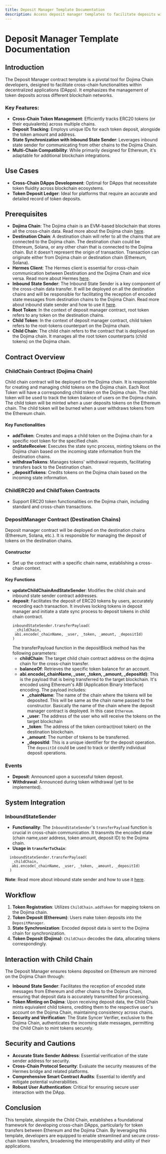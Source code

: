 ```yaml
---
title: Deposit Manager Template Documentation
description: Access deposit manager templates to facilitate deposits within the Dojima Network ecosystem.
---
```


[//]: # "---"
[//]: # "## Desposit Manager Template"

# Deposit Manager Template Documentation

## Introduction

The Deposit Manager contract template is a pivotal tool for Dojima Chain developers,
designed to facilitate cross-chain functionalities within decentralized applications (DApps).
It emphasizes the management of token deposits across different blockchain networks.

### Key Features:

- **Cross-Chain Token Management**: Efficiently tracks ERC20 tokens (or their equivalents) across multiple chains.
- **Deposit Tracking**: Employs unique IDs for each token deposit, alongside the token amount and address.
- **State Synchronization with Inbound State Sender**: Leverages inbound state sender for communicating from other chains to the Dojima Chain.
- **Multi-Chain Compatibility**: While primarily designed for Ethereum, it's adaptable for additional blockchain integrations.

## Use Cases

- **Cross-Chain DApps Development**: Optimal for DApps that necessitate token fluidity across blockchain ecosystems.
- **Token Deposit Ledger**: Ideal for platforms that require an accurate and detailed record of token deposits.

## Prerequisites

- **Dojima Chain**: The Dojima chain is an EVM-based blockchain that stores all the cross-chain data. Read more about the Dojima chain [here](../core/architecture/dojimachain.md).
- **Destination Chain**: A destination chain will refer to all the chains that are connected to the Dojima chain.
  The destination chain could be Ethereum, Solana, or any other chain that is connected to the Dojima chain.
  But it doesn't represent the origin of transaction.
  Transaction can originate either from Dojima chain or destination chain (Ethereum, Solana).
- **Hermes Client**: The Hermes client is essential for cross-chain communication between Destination and the Dojima Chain and vice versa. Read more about Hermes [here](../core/architecture/hermeschain.md).
- **Inbound State Sender**: The Inbound State Sender is a key component of the cross-chain data transfer.
  It will be deployed on all the destination chains and will be responsible for facilitating the reception of encoded state
  messages from destination chains to the Dojima Chain. Read more about inbound state sender and how to use it [here](../core/architecture/contracts/inbound_state_sender.md).
- **Root Token**: In the context of deposit manager contract, root token refers to any token on the destination chains.
- **Child Token**: In the context of deposit manager contract, child token refers to the root-tokens counterpart on the Dojima chain.
- **Child Chain**: The child chain refers to the contract that is deployed on the Dojima chain. It manages all the root token counterparts (child tokens) on the Dojima chain.

## Contract Overview

### ChildChain Contract (Dojima Chain)

Child chain contract will be deployed on the Dojima chain.
It is responsible for creating and managing child tokens on the Dojima chain.
Each Root Token will have a corresponding child token on the Dojima chain.
The child token will be used to track the token balance of users on the Dojima chain.
The child token will be minted when a user deposits tokens on the Ethereum chain.
The child token will be burned when a user withdraws tokens from the Ethereum chain.

#### Key Functionalities

- **addToken**: Creates and maps a child token on the Dojima chain for a specific root token for the specified chain.
- **onStateReceive**: Executes the state sync process, minting tokens on the Dojima chain based on the incoming state information from the destination chains.
- **withdrawTokens**: Manages tokens' withdrawal requests, facilitating transfers back to the Destination chain.
- **\_depositTokens**: Credits tokens on the Dojima chain based on the incoming state information.

### ChildERC20 and ChildToken Contracts

- Support ERC20 token functionalities on the Dojima chain, including standard and cross-chain transactions.

### DepositManager Contract (Destination Chains)

Deposit manager contract will be deployed on the destination chains (Ethereum, Solana, etc.).
It is responsible for managing the deposit of tokens on the destination chains.

#### Constructor

- Set up the contract with a specific chain name, establishing a cross-chain context.

#### Key Functions

- **updateChildChainAndStateSender**: Modifies the child chain and inbound state sender contract addresses.
- **deposit**: Facilitates the deposit of ERC20 tokens by users, accurately recording each transaction. It involves locking tokens
  in deposit manager and initiate a state sync process to deposit tokens in child chain contract.
  ```solidity
  inboundStateSender.transferPayload(
   _childChain,
   abi.encode(_chainName, _user, _token, _amount, _depositId)
  )
  ```
  The transferPayload function in the depositBlock method has the following parameters:
  - **childChain**: The target child chain contract address on the dojima chain for the cross-chain transfer.
  - **balanceOf**: Retrieves the specific token balance for an account.
  - **abi.encode(\_chainName, \_user, \_token, \_amount, \_depositId)**: This is the payload that is being transferred to the target blockchain. It's encoded using Ethereum's ABI (Application Binary Interface) encoding. The payload includes:
    - **\_chainName**: The name of the chain where the tokens will be deposited.
      This will be same as the chain name passed to the constructor.
      Basically the name of the chain where the deposit manager contract is deployed.
      In this case `Ethereum`.
    - **\_user**: The address of the user who will receive the tokens on the target blockchain
    - **\_token**: The address of the token contract(root token) on the destination blockchain.
    - **\_amount**: The number of tokens to be transferred.
    - **\_depositId**: This is a unique identifier for the deposit operation. The `depositId` could be used to track or identify individual deposit operations.

### Events

- **Deposit**: Announced upon a successful token deposit.
- **Withdrawal**: Announced during token withdrawal (yet to be implemented).

## System Integration

### InboundStateSender

- **Functionality**: The `InboundStateSender`'s `transferPayload` function is crucial in cross-chain communication.
  It transmits the encoded state (chain name,user address, token amount, deposit ID) to the Dojima chain.
- **Usage in `transferToChain`**:

```solidity
  inboundStateSender.transferPayload(
   _childChain,
   abi.encode(_chainName, _user, _token, _amount, _depositId)
  )
```

**Note**: Read more about inbound state sender and how to use it [here](../core/architecture/contracts/inbound_state_sender.md).

## Workflow

1. **Token Registration**: Utilizes `ChildChain.addToken` for mapping tokens on the Dojima chain.
2. **Token Deposit (Ethereum)**: Users make token deposits into the `DepositManager`.
3. **State Synchronization**: Encoded deposit data is sent to the Dojima chain for synchronization.
4. **Token Deposit (Dojima)**: `ChildChain` decodes the data, allocating tokens correspondingly.

## Interaction with Child Chain

The Deposit Manager ensures tokens deposited on Ethereum are mirrored on the Dojima Chain through:

- **Inbound State Sender**: Facilitates the reception of encoded state messages from Ethereum and other chains to the Dojima Chain, ensuring that deposit data is accurately transmitted for processing.
- **Token Minting on Dojima**: Upon receiving deposit data, the Child Chain mints equivalent child tokens, crediting them to the respective user's account on the Dojima Chain, maintaining consistency across chains.
- **Security and Verification**: The State Syncer Verifier, exclusive to the Dojima Chain, authenticates the incoming state messages, permitting the Child Chain to mint tokens securely.

## Security and Cautions

- **Accurate State Sender Address**: Essential verification of the state sender address for security.
- **Cross-Chain Protocol Security**: Evaluate the security measures of the Hermes bridge and related platforms.
- **Comprehensive Smart Contract Audits**: Essential to identify and mitigate potential vulnerabilities.
- **Robust User Authentication**: Critical for ensuring secure user interaction with the DApp.

## Conclusion

This template, alongside the Child Chain, establishes a foundational framework for developing cross-chain DApps, particularly for token transfers between Ethereum and the Dojima Chain. By leveraging this template, developers are equipped to enable streamlined and secure cross-chain token transfers, broadening the interoperability and utility of their applications.
